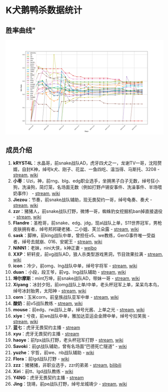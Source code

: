 # K犬鹅鸭杀数据统计

## 胜率曲线"

![winCurve](image/winCurve.png)

## 成员介绍

1. **kRYST4L**：水晶哥，前snake战队AD，虎牙四犬之一，龙谢TV一哥，沈阳赘婿，自封K神，绰号k犬、刚子、花盆、一鱼四吃、温当得、马斯托、3208 - [stream](https://www.huya.com/222523), [wiki](https://lol.fandom.com/wiki/KRYST4L)
2. **小枣**：Uzi，神，前rng、blg、edg职业选手，坐拥黑子白子无数，绰号狂小狗，洗澡狗，简灯笼，名场面无数（例如打野卢锡安事件、洗澡事件、半场喂奶事件） - [stream](https://www.huya.com/uzi), [wiki](https://lol.fandom.com/wiki/Uzi_(Jian_Zi-Hao))
3. **Jiezou**：节奏，前snake战队辅助，现无畏契约一哥，绰号龟奏、奏犬 - [stream](https://www.huya.com/loljiezou), [wiki](https://lol.fandom.com/wiki/JieZou)
4. **zzr**：猪猪人，前snake战队打野，微博一哥，蜘蛛豹女挖掘机ban掉直接退役 - [stream](https://www.huya.com/26816828), [wiki](https://lol.fandom.com/wiki/Zzr)
5. **Flandre**：圣枪哥，前snake、edg、jdg，现al战队上单，S11世界冠军，男枪皮肤拥有者，绰号邦邦硬老猪、二小姐、芙兰朵露 - [stream](https://www.huya.com/913004), [wiki](https://lol.fandom.com/wiki/Flandre)
6. **sask**：脚神，前king战队中单，曾担任v5、we教练，GenG事件唯一受益者，绰号去就崩、016、安妮王 - [stream](https://www.huya.com/06016sask), [wiki](https://lol.fandom.com/wiki/Sask)
7. **NiNN1**：老妹，nini大侠，k神正妻 - [weibo](https://m.weibo.cn/u/1649056764?luicode=10000011&lfid=231583)
8. **XXP**：轩轩皮，前vg战队AD，狼人杀类型游戏黑洞，节目效果拉满 - [stream](https://www.huya.com/317946), [wiki](https://lol.fandom.com/wiki/XuanXuanPi)
9. **icon**：冷少，前omg、lng战队中单，绰号宇将军 - [stream](https://www.douyu.com/96555), [wiki](https://lol.fandom.com/wiki/ICON)
10. **duan**：小段，段王爷，前vg、lng战队辅助 - [stream](https://www.huya.com/146932), [wiki](https://lol.fandom.com/wiki/Duan)
11. **坤尔摩斯**：mint万坤，前snake战队AD，带妹一哥 - [stream](https://www.huya.com/775178), [wiki](https://lol.fandom.com/wiki/Mint)
12. **Xiyang**：冰封夕阳，前omg战队上单/中单，老头杯冠军上单，呆呆鸟本鸟，绰号冰封胎男，太阳神 - [stream](https://www.huya.com/598354), [wiki](https://lol.fandom.com/wiki/Xiyang)
13. **corn**：玉米corn，前皇族战队亚军中单 - [stream](https://www.huya.com/328037), [wiki](https://lol.fandom.com/wiki/Corn_(Lei_Wen))
14. **酸奶**：前v5战队教练 - [stream](https://www.huya.com/28873985), [wiki](https://lol.fandom.com/wiki/Suannai)
15. **mouse**：前edg、rw战队上单，绰号光酱、上单之光 - [stream](https://www.douyu.com/4908245), [wiki](https://lol.fandom.com/wiki/Mouse)
16. **xiye**：兮夜，前we战队中单，雅加达亚运会金牌中单，绰号兮拉笑我 - [stream](https://www.douyu.com/12267?dyshid=5eade5c-4bdd21670ee133cd83df178a00011701&dyshci=1), [wiki](https://lol.fandom.com/wiki/Xiye)
17. **蓝七**：虎牙无畏契约主播 - [stream](https://www.huya.com/126798)
18. **xyu**：虎牙无畏契约主播 - [stream](https://www.huya.com/134276)
19. **haoye**：前fpx战队打野，老头杯冠军打野 - [stream](https://www.huya.com/30055843), [wiki](https://lol.fandom.com/wiki/Haoye)
20. **Savoki**：前gt战队辅助，曾有名场面“巴德死亡隧道” - [wiki](https://lol.fandom.com/wiki/Savoki)
21. **yuzhe**：宇哲，前we、nb战队辅助 - [wiki](https://lol.fandom.com/wiki/YuZhe)
22. **Flora**：前lgd战队打野 - [wiki](https://lol.fandom.com/wiki/Flora)
23. **zzz**：猪猪猪，非职业选手，zzr的弟弟 - [stream](https://www.huya.com/20279159), [bilibili](https://space.bilibili.com/292170688?spm_id_from=333.337.0.0)
24. **Xiri**：前tt、lgd战队教练 - [wiki](https://lol.fandom.com/wiki/X1ri)
25. **Y4NG**：虎牙无畏契约主播 - [stream](https://www.huya.com/127452)
26. **Jing**：饶靖，前pe战队打野，绰号龙城靖少 - [stream](https://www.douyu.com/138155), [wiki](https://lol.fandom.com/wiki/Jing_(Rao_Jing))
